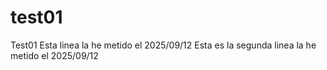 # test01
Test01
Esta linea la he metido el 2025/09/12
Esta es la segunda linea la he metido el 2025/09/12
